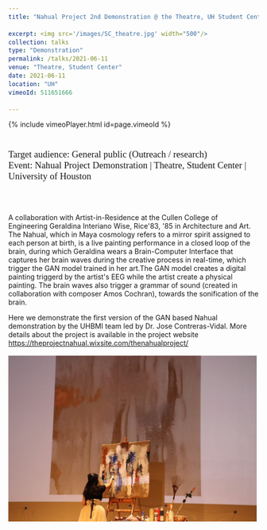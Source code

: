 ```yaml
---
title: "Nahual Project 2nd Demonstration @ the Theatre, UH Student Center"

excerpt: <img src='/images/SC_theatre.jpg' width="500"/>
collection: talks
type: "Demonstration"
permalink: /talks/2021-06-11
venue: "Theatre, Student Center"
date: 2021-06-11
location: "UH"
vimeoId: 511651666 

---
```


{% include vimeoPlayer.html id=page.vimeoId %}
<p style="font-family: Garamond; font-size:14pt; font-style:normal">


<br>
Target audience: General public (Outreach / research)
<br>
Event: Nahual Project Demonstration | Theatre, Student Center | University of Houston

<br>
<br>


<br>


A collaboration with Artist-in-Residence at the Cullen College of Engineering Geraldina Interiano Wise, Rice'83, '85 in Architecture and Art. 
The Nahual, which in Maya cosmology refers to a mirror spirit assigned to each person at birth, is a live painting performance in a closed loop of the brain, during which Geraldina wears a Brain-Computer Interface that captures her brain waves during the creative process in real-time, which trigger the GAN model trained in her art.The GAN model creates a digital painting triggerd by the artist's EEG while the artist create a physical painting. The brain waves also trigger a grammar of sound (created in collaboration with composer Amos Cochran),  towards the sonification of the brain. 

Here we demonstrate the first version of the GAN based Nahual demonstration by the UHBMI team led by Dr. Jose Contreras-Vidal. More details about the project is available in the project website
https://theprojectnahual.wixsite.com/thenahualproject/
<br>
<br/><img src='/images/SC_theatre.jpg' width=500 align=center >

<br>



</p>
